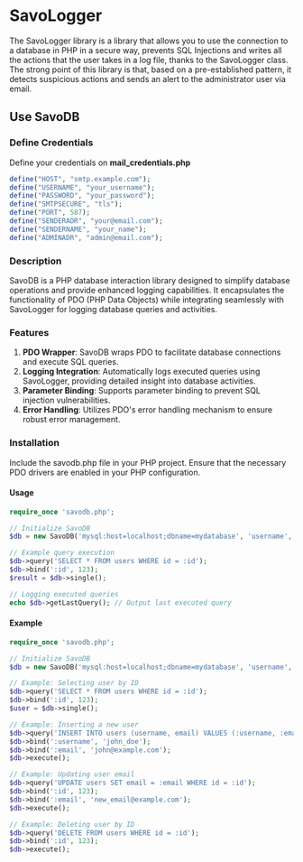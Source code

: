 # SavoLogger
The SavoLogger library is a library that allows you to use the connection to a database in PHP in a secure way, prevents SQL Injections and writes all the actions that the user takes in a log file, thanks to the SavoLogger class. The strong point of this library is that, based on a pre-established pattern, it detects suspicious actions and sends an alert to the administrator user via email.

## Use SavoDB
### Define Credentials

Define your credentials on <b>mail_credentials.php</b>
```php
define("HOST", "smtp.example.com");
define("USERNAME", "your_username");
define("PASSWORD", "your_password");
define("SMTPSECURE", "tls");
define("PORT", 587);
define("SENDERADR", "your@email.com");
define("SENDERNAME", "your_name");
define("ADMINADR", "admin@email.com");
```

### Description
SavoDB is a PHP database interaction library designed to simplify database operations and provide enhanced logging capabilities. It encapsulates the functionality of PDO (PHP Data Objects) while integrating seamlessly with SavoLogger for logging database queries and activities.

### Features

1. <b>PDO Wrapper</b>: SavoDB wraps PDO to facilitate database connections and execute SQL queries.
2. <b>Logging Integration</b>: Automatically logs executed queries using SavoLogger, providing detailed insight into database activities.
3. <b>Parameter Binding</b>: Supports parameter binding to prevent SQL injection vulnerabilities.
4. <b>Error Handling</b>: Utilizes PDO's error handling mechanism to ensure robust error management.

### Installation
Include the savodb.php file in your PHP project.
Ensure that the necessary PDO drivers are enabled in your PHP configuration.

#### Usage
```php
require_once 'savodb.php';

// Initialize SavoDB
$db = new SavoDB('mysql:host=localhost;dbname=mydatabase', 'username', 'password');

// Example query execution
$db->query('SELECT * FROM users WHERE id = :id');
$db->bind(':id', 123);
$result = $db->single();

// Logging executed queries
echo $db->getLastQuery(); // Output last executed query
```

#### Example
```php
require_once 'savodb.php';

// Initialize SavoDB
$db = new SavoDB('mysql:host=localhost;dbname=mydatabase', 'username', 'password');

// Example: Selecting user by ID
$db->query('SELECT * FROM users WHERE id = :id');
$db->bind(':id', 123);
$user = $db->single();

// Example: Inserting a new user
$db->query('INSERT INTO users (username, email) VALUES (:username, :email)');
$db->bind(':username', 'john_doe');
$db->bind(':email', 'john@example.com');
$db->execute();

// Example: Updating user email
$db->query('UPDATE users SET email = :email WHERE id = :id');
$db->bind(':id', 123);
$db->bind(':email', 'new_email@example.com');
$db->execute();

// Example: Deleting user by ID
$db->query('DELETE FROM users WHERE id = :id');
$db->bind(':id', 123);
$db->execute();
```